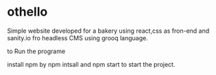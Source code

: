 # othello

Simple website developed for a bakery using react,css as fron-end and sanity.io fro headless CMS using grooq language.

to Run the programe

install npm by npm intsall
 and npm start to start the project.
